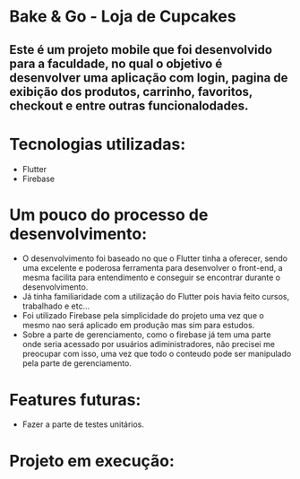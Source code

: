 # Bake & Go - Loja de Cupcakes
## Este é um projeto mobile que foi desenvolvido para a faculdade, no qual o objetivo é desenvolver uma aplicação com login, pagina de exibição dos produtos, carrinho, favoritos, checkout e entre outras funcionalodades.
# Tecnologias utilizadas:
- Flutter
- Firebase

# Um pouco do processo de desenvolvimento:
- O desenvolvimento foi baseado no que o Flutter tinha a oferecer, sendo uma excelente e poderosa ferramenta para desenvolver o front-end, a mesma facilita para entendimento e conseguir se encontrar durante o desenvolvimento.
- Já tinha familiaridade com a utilização do Flutter pois havia feito cursos, trabalhado e etc...
- Foi utilizado Firebase pela simplicidade do projeto uma vez que o mesmo nao será aplicado em produção mas sim para estudos.
- Sobre a parte de gerenciamento, como o firebase já tem uma parte onde seria acessado por usuários adiministradores, não precisei me preocupar com isso, uma vez que todo o conteudo pode ser manipulado pela parte de gerenciamento.

# Features futuras:
- Fazer a parte de testes unitários.

# Projeto em execução:
<!-- [![Watch the video](https://i.imgur.com/oZgG2gj.png)](https://youtu.be/uElak4J-qQE?t=131) -->